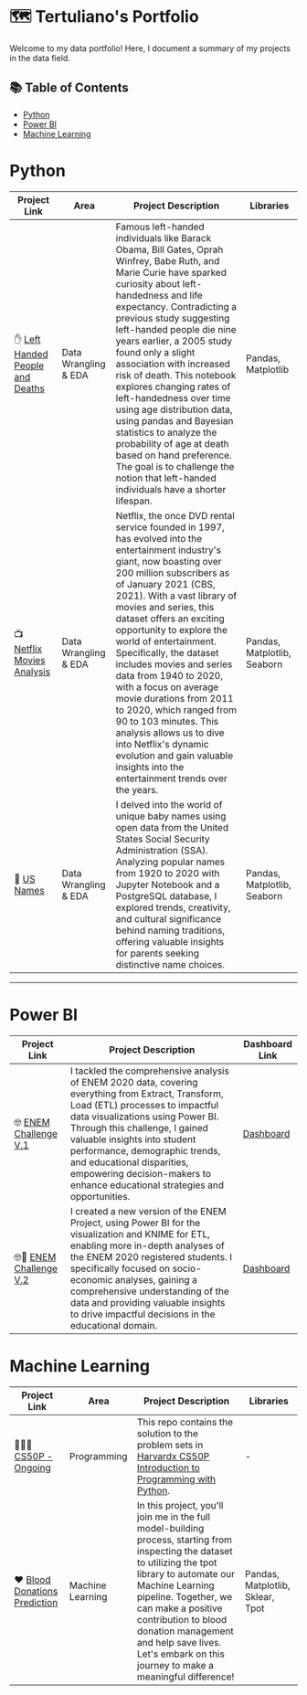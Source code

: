 # 🗺 Tertuliano's Portfolio

Welcome to my data portfolio! Here, I document a summary of my projects in the data field. 

## 📚 Table of Contents
- [Python](#python)
- [Power BI](#power-bi)
- [Machine Learning](#machine-learning)


# Python

| Project Link | Area | Project Description | Libraries |    
|---|---|---|---|
| ✋ [Left Handed People and Deaths](https://github.com/tertub2/Left-Handed-Project/blob/main/Do%20Left-handed%20People%20Really%20Die%20Young_/notebook.ipynb) | Data Wrangling & EDA | Famous left-handed individuals like Barack Obama, Bill Gates, Oprah Winfrey, Babe Ruth, and Marie Curie have sparked curiosity about left-handedness and life expectancy. Contradicting a previous study suggesting left-handed people die nine years earlier, a 2005 study found only a slight association with increased risk of death. This notebook explores changing rates of left-handedness over time using age distribution data, using pandas and Bayesian statistics to analyze the probability of age at death based on hand preference. The goal is to challenge the notion that left-handed individuals have a shorter lifespan. | Pandas, Matplotlib| 
| 📺 [Netflix Movies Analysis](https://github.com/tertub2/Netflix-Project)|   Data Wrangling & EDA | Netflix, the once DVD rental service founded in 1997, has evolved into the entertainment industry's giant, now boasting over 200 million subscribers as of January 2021 (CBS, 2021). With a vast library of movies and series, this dataset offers an exciting opportunity to explore the world of entertainment. Specifically, the dataset includes movies and series data from 1940 to 2020, with a focus on average movie durations from 2011 to 2020, which ranged from 90 to 103 minutes. This analysis allows us to dive into Netflix's dynamic evolution and gain valuable insights into the entertainment trends over the years. | Pandas, Matplotlib, Seaborn |
| 👶 [US Names](https://github.com/tertub2/US-Names-Project/blob/main/README.md) |   Data Wrangling & EDA | I delved into the world of unique baby names using open data from the United States Social Security Administration (SSA). Analyzing popular names from 1920 to 2020 with Jupyter Notebook and a PostgreSQL database, I explored trends, creativity, and cultural significance behind naming traditions, offering valuable insights for parents seeking distinctive name choices. | Pandas, Matplotlib, Seaborn |

***

# Power BI

| Project Link | Project Description | Dashboard Link |
|---|---|---|
| 🤓 [ENEM Challenge V.1](https://github.com/katiehuangx/Maven-Unicorn-Challenge) | I tackled the comprehensive analysis of ENEM 2020 data, covering everything from Extract, Transform, Load (ETL) processes to impactful data visualizations using Power BI. Through this challenge, I gained valuable insights into student performance, demographic trends, and educational disparities, empowering decision-makers to enhance educational strategies and opportunities. | [Dashboard](https://drive.google.com/drive/u/0/folders/1tL3c-TI7jnJbXgjPr3o9DllFtkxckiYA) |
| 🤓🔂 [ENEM Challenge V.2](https://medium.com/@tertuliano.f.m/enem-microdata-project-a8946e14517d) | I created a new version of the ENEM Project, using Power BI for the visualization and KNIME for ETL, enabling more in-depth analyses of the ENEM 2020 registered students. I specifically focused on socio-economic analyses, gaining a comprehensive understanding of the data and providing valuable insights to drive impactful decisions in the educational domain. | [Dashboard](https://app.powerbi.com/view?r=eyJrIjoiNTVhN2E0YjEtOGNkZS00MjZmLTgyNmUtZmJhNDA2YTUyNGZhIiwidCI6IjdlMzNhODk5LWZjZDEtNGU1MS04YTczLTQ2NTA0ODFjMjJjMiJ9) |


# Machine Learning

| Project Link | Area | Project Description | Libraries |    
|---|---|---|---|
| 👩🏻‍💻 [CS50P - Ongoing](https://github.com/katiehuangx/CS50P/blob/main/README.md) | Programming | This repo contains the solution to the problem sets in [Harvardx CS50P Introduction to Programming with Python](https://www.edx.org/course/cs50s-introduction-to-programming-with-python). | - | 
| ❤️ [Blood Donations Prediction](https://github.com/tertub2/Blood-Donations/blob/main/Predict%20Blood%20Donations/Blood%20Donation%20Notebook.ipynb) |   Machine Learning | In this project, you'll join me in the full model-building process, starting from inspecting the dataset to utilizing the tpot library to automate our Machine Learning pipeline. Together, we can make a positive contribution to blood donation management and help save lives. Let's embark on this journey to make a meaningful difference! | Pandas, Matplotlib, Sklear, Tpot |   

